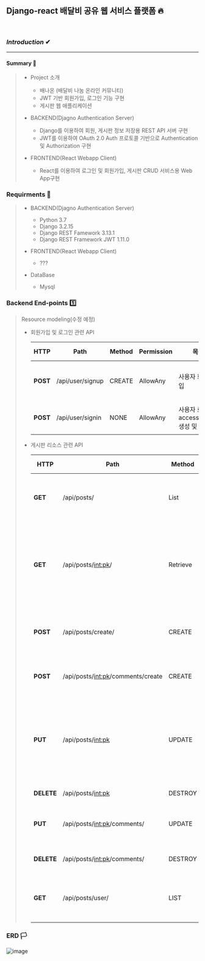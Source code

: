 ## Django-react 배달비 공유 웹 서비스 플랫폼 🔥

<br>

### ***Introduction*** ✔

<hr>

#### Summary 🔽
> - Project 소개
>   - 배나온 (배달비 나눔 온라인 커뮤니티)
>   - JWT 기반 회원가입, 로그인 기능 구현
>   - 게시판 웹 애플리케이션
>  
> - BACKEND(Djagno Authentication Server)
>   - Django를 이용하여 회원, 게시판 정보 저장용 REST API 서버 구현
>   - JWT를 이용하여 OAuth 2.0 Auth 프로토콜 기반으로 Authentication 및 Authorization 구현
> 
> - FRONTEND(React Webapp Client)
>   - React를 이용하여 로그인 및 회원가입, 게시판 CRUD 서비스용 Web App구현

### Requirments 🤔
> - BACKEND(Djagno Authentication Server)
>   - Python 3.7
>   - Django 3.2.15
>   - Django REST Famework 3.13.1
>   - Django REST Framework JWT 1.11.0
> 
> - FRONTEND(React Webapp Client)
>   - ???
> - DataBase
>   - Mysql 

### Backend End-points 1️⃣
> Resource modeling(수정 예정)
> - 회원가입 및 로그인 관련 API
> 
>   |  HTTP |  Path |  Method |  Permission |  목적 | request data(frontend) | response data(backend) |
>   | --- | --- | --- | --- | --- | --- | --- |
>   |**POST** |/api/user/signup|CREATE| AllowAny |사용자 회원가입| JSON { "email", "nickname", "password", "address" } | { "email", "nickname", "password", "address" } |
>   |**POST** |/api/user/signin|NONE| AllowAny |사용자 로그인, access_token 생성 및 반환| JSON { "email", "password" } | { "access_token" }, HTTP_200_OK |
> 
> 
> - 게시판 리소스 관련 API
> 
>   |  HTTP |  Path |  Method |  Permission |  목적 | request data(frontend) | response data(backend) |
>   | --- | --- | --- | --- | --- | --- | --- |
>   |**GET** |/api/posts/|List| AllowAny |게시글 목록 확인| None(아무것도 필요없음) | { "id(post)", "title", "writer", "created_at", "view_count", "comments_count" } |
>   |**GET** |/api/posts/<int:pk>/|Retrieve| Access_token or ReadOnly |게시글 하나 확인(Detail)| None(그러나 path에 post의 id를 입력해야함) | { "id"(post), "title", "writer", "content", "view_count", "updated_at", "comments": [ { "user, "content", "created_at", "updated_at" },  { "user, "content", "created_at", "updated_at" } ...} ]
>   |**POST** |/api/posts/create/|CREATE| Access_token |게시글 생성| { "title", "content", (?)"Authorization : Bearer "Access_token" } | { "title", "content"} |
>   |**POST** |/api/posts/<int:pk>/comments/create|CREATE| Access_token | 댓글 생성| { "content", (?)"Authorization : Bearer "Access_token" } | {"content"} |
>   |**PUT**  |/api/posts/<int:pk>|UPDATE| Access_token |자신의 게시글 수정| {"title", "content", (?)"Authorization : Bearer "Access_token" } |  { "id"(post), "title", "writer", "content", "view_count", "updated_at", "comments": [ { "user, "content", "created_at", "updated_at" },  { "user, "content", "created_at", "updated_at" } ...} ]
>   |**DELETE**|/api/posts/<int:pk>|DESTROY| Access_token |자신의 글 삭제| None | HTTP_204(콘텐츠 없음) |
>   |**PUT**  |/api/posts/<int:pk>/comments/|UPDATE| Access_token |자신의 댓글 수정| None |  { "id"(comment), "content", "view_count", "created_at", "updated_at" |
>   |**DELETE**|/api/posts/<int:pk>/comments/|DESTROY| Access_token |자신의 댓글 삭제| None | HTTP_204(콘텐츠 없음) |
>   |**GET**|/api/posts/user/|LIST| Access_token | 내가 쓴 글들 확인 | None | [ { "id", "title", "writer", "category", "addressname", "created_at", "updated_at" } |

### ERD 🏳

![image](https://user-images.githubusercontent.com/87630540/186983541-2726b055-8606-44f0-8eb1-4e62df0cead1.png)
